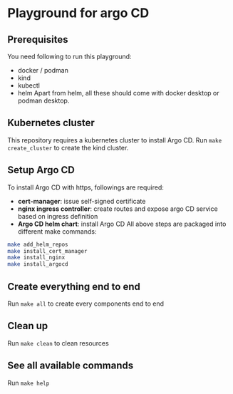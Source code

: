 # Playground for argo CD
## Prerequisites
You need following to run this playground:
- docker / podman
- kind
- kubectl
- helm
Apart from helm, all these should come with docker desktop or podman desktop.

## Kubernetes cluster
This repository requires a kubernetes cluster to install Argo CD. Run `make create_cluster` to create the kind cluster.

## Setup Argo CD
To install Argo CD with https, followings are required:
- **cert-manager**: issue self-signed certificate
- **nginx ingress controller**: create routes and expose argo CD service based on ingress definition
- **Argo CD helm chart**: install Argo CD
All above steps are packaged into different make commands:
```bash
make add_helm_repos
make install_cert_manager
make install_nginx
make install_argocd
```

## Create everything end to end
Run `make all` to create every components end to end

## Clean up
Run `make clean` to clean resources

## See all available commands
Run `make help`
